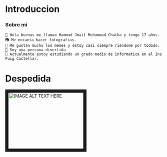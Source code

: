 # Introduccion
### Sobre mi  
```
👋 Hola buenas me llamao Hammad Jmail Muhammad Chatha y tengo 17 años.
📷 Me encanta hacer fotografias.
🤣 Me gustan mucho los memes y estoy casi siempre riendome por tododo.
🤡 Soy una persona divertida
🌱 Actualmente estoy estudiando un grado medio de informatica en el Ins Puig Castellar.
```

# Despedida 

<a href="https://www.youtube.com/watch?v=KEsMNYlc0YU
" target="_blank"><img src="https://github.com/hammad2003/Introduccion/blob/main/Fotos/1.jpg" 
alt="IMAGE ALT TEXT HERE" width="240" height="180" border="10" /></a>

